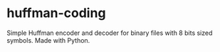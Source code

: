 # huffman-coding
Simple Huffman encoder and decoder for binary files with 8 bits sized symbols. Made with Python.
